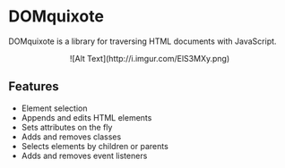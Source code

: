 # DOMquixote #
DOMquixote is a library for traversing HTML documents with JavaScript.

<div style="text-align:center" markdown="1">
![Alt Text](http://i.imgur.com/ElS3MXy.png)
</div>

## Features ##
* Element selection
* Appends and edits HTML elements
* Sets attributes on the fly
* Adds and removes classes
* Selects elements by children or parents
* Adds and removes event listeners
